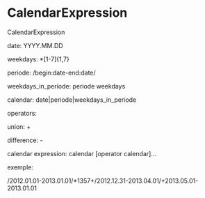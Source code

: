 CalendarExpression
==================

CalendarExpression

date: YYYY.MM.DD

weekdays: *[1-7]{1,7}

periode: /begin:date-end:date/

weekdays_in_periode: periode weekdays

calendar: date|periode|weekdays_in_periode


operators:

union: +

difference: -

calendar expression: calendar [operator calendar]...

exemple:

/2012.01.01-2013.01.01/*1357+/2012.12.31-2013.04.01/+2013.05.01-2013.01.01

